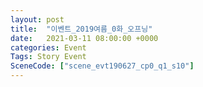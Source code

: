 ```yaml
---
layout: post
title:  "이벤트_2019여름_0화_오프닝"
date:   2021-03-11 08:00:00 +0000
categories: Event
Tags: Story Event
SceneCode: ["scene_evt190627_cp0_q1_s10"]
---
```


